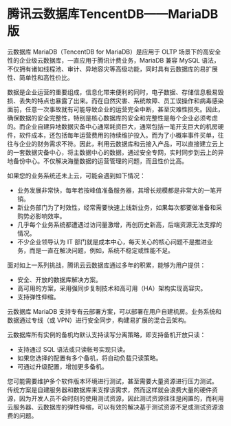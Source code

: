 # 腾讯云数据库TencentDB——MariaDB版
云数据库 MariaDB（TencentDB for MariaDB）是应用于 OLTP 场景下的高安全性的企业级云数据库，一直应用于腾讯计费业务，MariaDB 兼容 MySQL 语法，不仅拥有诸如线程池、审计、异地容灾等高级功能，同时具有云数据库的易扩展性、简单性和高性价比。

数据是企业运营的重要组成，信息化带来便利的同时，电子数据、存储信息极易毁损、丢失的特点也暴露了出来。而在自然灾害、系统故障、员工误操作和病毒感染面前，任意一次事故就有可能导致企业的运营完全中断，甚至灾难性损失。因此，确保数据的安全完整性，特别是核心数据库的安全和完整性是每个企业必须考虑的。而企业自建异地数据灾备中心通常耗资巨大，通常包括一笔开支巨大的机房硬件，软件成本，还包括每年运营费用的持续维护投入。而为了小概率事件买单，往往与企业的财务需求不符。因此，利用云数据库和云接入产品，可以直接建立云上的一套数据灾备中心，将主数据中心的数据，通过安全专网，实时同步到云上的异地备份中心。不仅解决海量数据的运营管理的问题，而且性价比高。

如果您的业务系统还未上云，可能会遇到如下情况：

<ul>
    <li>业务发展非常快，每年若按峰值准备服务器，其增长规模都是非常大的一笔开销。</li>
    <li>新业务部门为了时效性，经常需要快速上线新业务，如果每次都要做准备和采购势必影响效率。</li>
    <li>几乎每个业务系统都遭遇过访问量激增，再创历史新高，后端资源无法支撑的情况。</li>
    <li>不少企业领导认为 IT 部门就是成本中心，每天关心的核心问题不是推进业务，而是一直在解决问题，例如，系统不稳定或性能不足。</li>
</ul>

面对如上一系列挑战，腾讯云云数据库通过多年的积累，能够为用户提供：

<ul>
    <li>安全、开放的数据库解决方案。</li>
    <li>高可用的方案，采用强同步复制技术和高可用（HA）架构实现高容灾。</li>
    <li>支持弹性伸缩。</li>
</ul>

云数据库 MariaDB 支持专有云部署方案，可以部署在用户自建机房。业务系统和数据通过专线（或 VPN）进行安全同步，构建易扩展的混合云架构。

云数据库所有实例的备机均默认支持读写分离策略，即支持备机开放只读：

<ul>
    <li>支持通过 SQL 语法或只读帐号实现只读。</li>
    <li>如果您选择的配置有多个备机，将自动负载只读策略。</li>
    <li>可通过升级配置，增加更多备机。</li>
</ul>

您可能需要维护多个软件版本环境进行测试，甚至需要大量资源进行压力测试。
传统方案是自建服务器和数据库来支撑该需求，然而这样就会浪费大量的硬件资源，因为开发人员不会时刻的使用测试资源，因此测试资源往往是闲置的，而利用云服务器、云数据库的弹性伸缩，可以有效的解决基于测试资源不足或测试资源浪费的问题。
